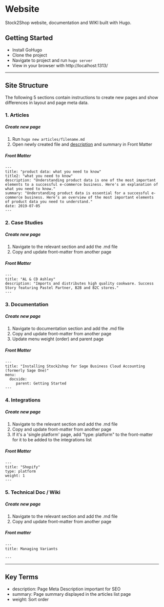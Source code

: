 # Website

Stock2Shop website, documentation and WIKI built with Hugo.

## Getting Started

- Install GoHugo
- Clone the project
- Navigate to project and run ```hugo server```
- View in your browser with http://localhost:1313/

---

## Site Structure
The following 5 sections contain instructions to create new pages and show differences in layout and page meta data.  

### 1. Articles

##### Create new page
1. Run ```hugo new articles/filename.md```
2. Open newly created file and [description](#key-terms) and summary in Front Matter

##### Front Matter
```
---
title: "product data: what you need to know"
title2: "what you need to know"
description: "Understanding product data is one of the most important elements to a successful e-commerce business. Here's an explanation of what you need to know."
summary: "Understanding product data is essential for a successful e-commerce business. Here’s an overview of the most important elements of product data you need to understand."
date: 2019-07-05
---
```

### 2. Case Studies

##### Create new page
1. Navigate to the relevant section and add the .md file
2. Copy and update front-matter from another page

##### Front Matter
```
---
title: "AL & CD Ashley"
description: "Imports and distributes high quality cookware. Success Story featuring Pastel Partner, B2B and B2C stores."
---
```

### 3. Documentation

##### Create new page
1. Navigate to documentation section and add the .md file
2. Copy and update front-matter from another page
3. Update menu weight (order) and parent page

##### Front Matter
```
---
title: "Installing Stock2shop for Sage Business Cloud Accounting (formerly Sage One)"
menu:
  docside:
     parent: Getting Started
---
```

### 4. Integrations

##### Create new page
1. Navigate to the relevant section and add the .md file
2. Copy and update front-matter from another page
3. If it's a 'single platform' page, add "type: platform" to the front-matter for it to be added to the integrations list

##### Front Matter
```
---
title: "Shopify"
type: platform
weight: 1
---
```

### 5. Technical Doc / Wiki

##### Create new page
1. Navigate to the relevant section and add the .md file
2. Copy and update front-matter from another page
##### Front matter
```
---
title: Managing Variants

---
```

---

## Key Terms
- description: Page Meta Description important for SEO
- summary: Page summary displayed in the articles list page
- weight: Sort order